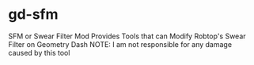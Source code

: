 # gd-sfm

SFM or Swear Filter Mod Provides Tools that can Modify Robtop's Swear Filter on Geometry Dash
NOTE: I am not responsible for any damage caused by this tool
